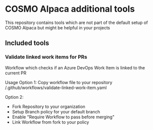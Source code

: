 # COSMO Alpaca additional tools

This repository contains tools which are not part of the default setup of COSMO Alpaca but might be helpful in your projects

## Included tools

### Validate linked work items for PRs
Workflow which checks if an Azure DevOps Work Item is linked to the current PR

Usage
Option 1:
Copy workflow file to your repository
/.github/workflows/validate-linked-work-item.yaml

Option 2:
- Fork Repository to your organization
- Setup Branch policy for your default branch
- Enable "Require Workflow to pass before merging"
- Link Workflow from fork to your policy